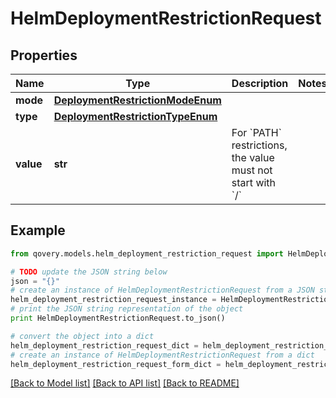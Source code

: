 # HelmDeploymentRestrictionRequest


## Properties

Name | Type | Description | Notes
------------ | ------------- | ------------- | -------------
**mode** | [**DeploymentRestrictionModeEnum**](DeploymentRestrictionModeEnum.md) |  | 
**type** | [**DeploymentRestrictionTypeEnum**](DeploymentRestrictionTypeEnum.md) |  | 
**value** | **str** | For &#x60;PATH&#x60; restrictions, the value must not start with &#x60;/&#x60; | 

## Example

```python
from qovery.models.helm_deployment_restriction_request import HelmDeploymentRestrictionRequest

# TODO update the JSON string below
json = "{}"
# create an instance of HelmDeploymentRestrictionRequest from a JSON string
helm_deployment_restriction_request_instance = HelmDeploymentRestrictionRequest.from_json(json)
# print the JSON string representation of the object
print HelmDeploymentRestrictionRequest.to_json()

# convert the object into a dict
helm_deployment_restriction_request_dict = helm_deployment_restriction_request_instance.to_dict()
# create an instance of HelmDeploymentRestrictionRequest from a dict
helm_deployment_restriction_request_form_dict = helm_deployment_restriction_request.from_dict(helm_deployment_restriction_request_dict)
```
[[Back to Model list]](../README.md#documentation-for-models) [[Back to API list]](../README.md#documentation-for-api-endpoints) [[Back to README]](../README.md)


